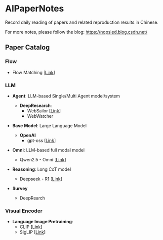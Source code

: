 # AIPaperNotes
Record daily reading of papers and related reproduction results in Chinese.

For more notes, please follow the blog: https://nopsled.blog.csdn.net/

## Paper Catalog

### Flow

- Flow Matching [[Link](https://github.com/AlphaAvatar/AIPaperNotes/blob/main/Flow/2023/FLOW%20MATCHING%20FOR%20GENERATIVE%20MODELING.md)]

### LLM

- **Agent**: LLM-based Single/Multi Agent model/system
    - **DeepResearch**:
        - WebSailor [[Link](https://github.com/AlphaAvatar/AIPaperNotes/blob/main/LLM/Agent/DeepRearch/2025/WebSailor%3A%20Navigating%20Super-human%20Reasoning%20for%20Web%20Agent.md)]
        - WebWatcher

- **Base Model**: Large Language Model
    - **OpenAI**
        - gpt-oss [[Link](https://github.com/AlphaAvatar/AIPaperNotes/blob/main/LLM/Base%20Model/OpenAI/2025/gpt-oss-120b%20%26%20gpt-oss-20b%20Model%20Card.md)]

- **Omni**: LLM-based full modal model
    - Qwen2.5 - Omni [[Link](https://github.com/AlphaAvatar/AIPaperNotes/blob/main/LLM/Omni/2025/Qwen2.5-Omni%20Technical%20Report.md)]

- **Reasoning**: Long CoT model
    - Deepseek - R1 [[Link](https://github.com/AlphaAvatar/AIPaperNotes/blob/main/LLM/Reasoning/2025/DeepSeek-R1%3A%20Incentivizing%20Reasoning%20Capability%20in%20LLMs%20via%20Reinforcement%20Learning.md)]

- **Survey**
    - DeepRearch

### Visual Encoder

- **Language Image Pretraining**:
    - CLIP [[Link](https://github.com/AlphaAvatar/AIPaperNotes/blob/main/Visual%20Encoder/Language%20Image%20Pretraining/2021/Learning%20Transferable%20Visual%20Models%20From%20Natural%20Language%20Supervision.md)]
    - SigLIP [[Link](https://github.com/AlphaAvatar/AIPaperNotes/blob/main/Visual%20Encoder/Language%20Image%20Pretraining/2023/Sigmoid%20Loss%20for%20Language%20Image%20Pre-Training.md)]
